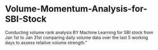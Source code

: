 # Volume-Momentum-Analysis-for-SBI-Stock
Conducting volume rank analysis BY Machine Learning for SBI stock from Jan 1st to Jan 31st comparing daily volume data over the last 5 working days to assess relative volume strength."
